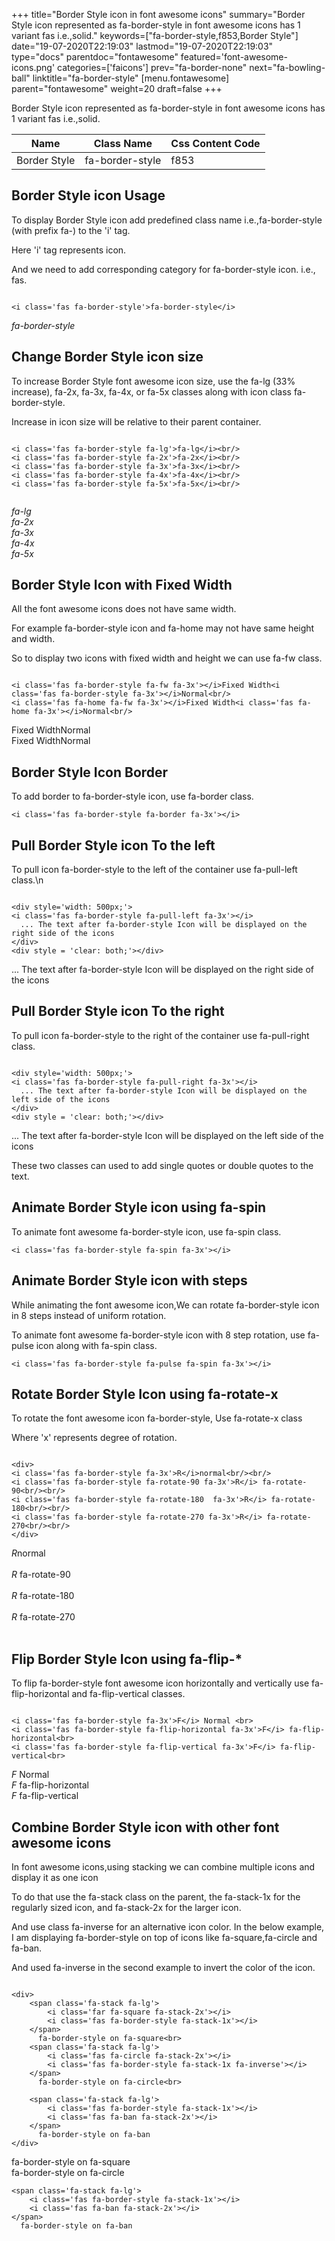 +++
title="Border Style icon in font awesome icons"
summary="Border Style icon represented as fa-border-style in font awesome icons has 1 variant fas i.e.,solid."
keywords=["fa-border-style,f853,Border Style"]
date="19-07-2020T22:19:03"
lastmod="19-07-2020T22:19:03"
type="docs"
parentdoc="fontawesome"
featured='font-awesome-icons.png'
categories=['faicons']
prev="fa-border-none"
next="fa-bowling-ball"
linktitle="fa-border-style"
[menu.fontawesome]
parent="fontawesome"
weight=20
draft=false
+++


Border Style icon represented as fa-border-style in font awesome icons has 1 variant fas i.e.,solid.

<div class='table-responsive'><table class='table'><thead><tr><th>Name</th><th>Class Name</th><th>Css Content Code</th></tr></thead><tbody><tr><td>Border Style</td><td>fa-border-style</td><td>f853</td></tr></tbody></table></div>



## Border Style icon Usage

To display Border Style icon add predefined class name i.e.,fa-border-style (with prefix fa-) to the 'i' tag.

Here 'i' tag represents icon.

And we need to add corresponding category for fa-border-style icon. i.e., fas.


```

<i class='fas fa-border-style'>fa-border-style</i>
```

<i class='fas fa-border-style'>fa-border-style</i>




## Change Border Style icon size
To increase Border Style font awesome icon size, use the fa-lg (33% increase), fa-2x, fa-3x, fa-4x, or fa-5x classes along with icon class fa-border-style.

Increase in icon size will be relative to their parent container. 

```

<i class='fas fa-border-style fa-lg'>fa-lg</i><br/>
<i class='fas fa-border-style fa-2x'>fa-2x</i><br/>
<i class='fas fa-border-style fa-3x'>fa-3x</i><br/>
<i class='fas fa-border-style fa-4x'>fa-4x</i><br/>
<i class='fas fa-border-style fa-5x'>fa-5x</i><br/>
            
```

<i class='fas fa-border-style fa-lg'>fa-lg</i><br/>
<i class='fas fa-border-style fa-2x'>fa-2x</i><br/>
<i class='fas fa-border-style fa-3x'>fa-3x</i><br/>
<i class='fas fa-border-style fa-4x'>fa-4x</i><br/>
<i class='fas fa-border-style fa-5x'>fa-5x</i><br/>
            



## Border Style Icon with Fixed Width 

All the font awesome icons does not have same width.

For example fa-border-style icon and fa-home may not have same height and width.

So to display two icons with fixed width and height we can use fa-fw class.


```

<i class='fas fa-border-style fa-fw fa-3x'></i>Fixed Width<i class='fas fa-border-style fa-3x'></i>Normal<br/>
<i class='fas fa-home fa-fw fa-3x'></i>Fixed Width<i class='fas fa-home fa-3x'></i>Normal<br/>
```

<i class='fas fa-border-style fa-fw fa-3x'></i>Fixed Width<i class='fas fa-border-style fa-3x'></i>Normal<br/>
<i class='fas fa-home fa-fw fa-3x'></i>Fixed Width<i class='fas fa-home fa-3x'></i>Normal<br/>



## Border Style Icon Border 

To add border to fa-border-style icon, use fa-border class.


```
<i class='fas fa-border-style fa-border fa-3x'></i>

```
<i class='fas fa-border-style fa-border fa-3x'></i>





## Pull Border Style icon To the left

To pull icon fa-border-style to the left of the container use fa-pull-left class.\n

```

<div style='width: 500px;'>
<i class='fas fa-border-style fa-pull-left fa-3x'></i>
  ... The text after fa-border-style Icon will be displayed on the right side of the icons
</div>
<div style = 'clear: both;'></div>
```

<div style='width: 500px;'>
<i class='fas fa-border-style fa-pull-left fa-3x'></i>
  ... The text after fa-border-style Icon will be displayed on the right side of the icons
</div>
<div style = 'clear: both;'></div>




## Pull Border Style icon To the right
To pull icon fa-border-style to the right of the container use fa-pull-right class.

```

<div style='width: 500px;'>
<i class='fas fa-border-style fa-pull-right fa-3x'></i>
  ... The text after fa-border-style Icon will be displayed on the left side of the icons
</div>
<div style = 'clear: both;'></div>
```

<div style='width: 500px;'>
<i class='fas fa-border-style fa-pull-right fa-3x'></i>
  ... The text after fa-border-style Icon will be displayed on the left side of the icons
</div>
<div style = 'clear: both;'></div>

These two classes can used to add single quotes or double quotes to the text.


## Animate Border Style icon using fa-spin
To animate font awesome fa-border-style icon, use fa-spin class.

```
<i class='fas fa-border-style fa-spin fa-3x'></i>
```
<i class='fas fa-border-style fa-spin fa-3x'></i>




## Animate Border Style icon with steps
While animating the font awesome icon,We can rotate fa-border-style icon in 8 steps instead of uniform rotation.

To animate font awesome fa-border-style icon with 8 step rotation, use fa-pulse icon along with fa-spin class.


```
<i class='fas fa-border-style fa-pulse fa-spin fa-3x'></i>

```
<i class='fas fa-border-style fa-pulse fa-spin fa-3x'></i>





## Rotate Border Style Icon using fa-rotate-x
To rotate the font awesome icon fa-border-style, Use fa-rotate-x class

Where 'x' represents degree of rotation.


```

<div>
<i class='fas fa-border-style fa-3x'>R</i>normal<br/><br/>
<i class='fas fa-border-style fa-rotate-90 fa-3x'>R</i> fa-rotate-90<br/><br/> 
<i class='fas fa-border-style fa-rotate-180  fa-3x'>R</i> fa-rotate-180<br/><br/> 
<i class='fas fa-border-style fa-rotate-270 fa-3x'>R</i> fa-rotate-270<br/><br/>
</div>
```

<div>
<i class='fas fa-border-style fa-3x'>R</i>normal<br/><br/>
<i class='fas fa-border-style fa-rotate-90 fa-3x'>R</i> fa-rotate-90<br/><br/> 
<i class='fas fa-border-style fa-rotate-180  fa-3x'>R</i> fa-rotate-180<br/><br/> 
<i class='fas fa-border-style fa-rotate-270 fa-3x'>R</i> fa-rotate-270<br/><br/>
</div>




## Flip Border Style Icon using fa-flip-*
To flip fa-border-style font awesome icon horizontally and vertically use fa-flip-horizontal and fa-flip-vertical classes. 

```

<i class='fas fa-border-style fa-3x'>F</i> Normal <br>
<i class='fas fa-border-style fa-flip-horizontal fa-3x'>F</i> fa-flip-horizontal<br>
<i class='fas fa-border-style fa-flip-vertical fa-3x'>F</i> fa-flip-vertical<br>
```

<i class='fas fa-border-style fa-3x'>F</i> Normal <br>
<i class='fas fa-border-style fa-flip-horizontal fa-3x'>F</i> fa-flip-horizontal<br>
<i class='fas fa-border-style fa-flip-vertical fa-3x'>F</i> fa-flip-vertical<br>




## Combine Border Style icon with other font awesome icons
In font awesome icons,using stacking we can combine multiple icons and display it as one icon 

To do that use the fa-stack class on the parent, the fa-stack-1x for the regularly sized icon, and fa-stack-2x for the larger icon.

And use class fa-inverse for an alternative icon color. 
In the below example, I am displaying fa-border-style on top of icons like fa-square,fa-circle and fa-ban.

And used fa-inverse in the second example to invert the color of the icon.

```

<div>
    <span class='fa-stack fa-lg'>
        <i class='far fa-square fa-stack-2x'></i>
        <i class='fas fa-border-style fa-stack-1x'></i>
    </span>
      fa-border-style on fa-square<br>
    <span class='fa-stack fa-lg'>
        <i class='fas fa-circle fa-stack-2x'></i>
        <i class='fas fa-border-style fa-stack-1x fa-inverse'></i>
    </span>
      fa-border-style on fa-circle<br>

    <span class='fa-stack fa-lg'>
        <i class='fas fa-border-style fa-stack-1x'></i>
        <i class='fas fa-ban fa-stack-2x'></i>
    </span>
      fa-border-style on fa-ban
</div>
```

<div>
    <span class='fa-stack fa-lg'>
        <i class='far fa-square fa-stack-2x'></i>
        <i class='fas fa-border-style fa-stack-1x'></i>
    </span>
      fa-border-style on fa-square<br>
    <span class='fa-stack fa-lg'>
        <i class='fas fa-circle fa-stack-2x'></i>
        <i class='fas fa-border-style fa-stack-1x fa-inverse'></i>
    </span>
      fa-border-style on fa-circle<br>

    <span class='fa-stack fa-lg'>
        <i class='fas fa-border-style fa-stack-1x'></i>
        <i class='fas fa-ban fa-stack-2x'></i>
    </span>
      fa-border-style on fa-ban
</div>






